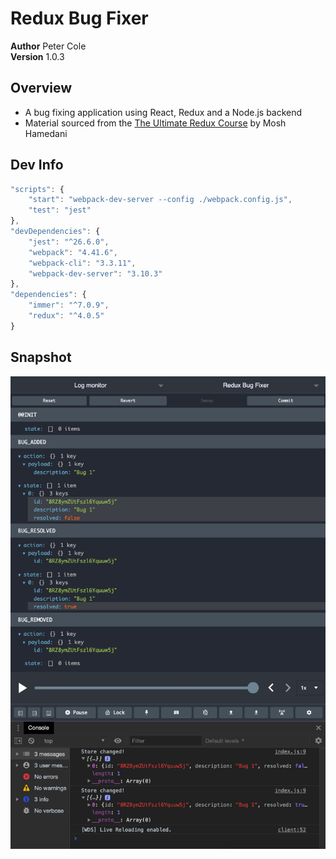 # Redux Bug Fixer

**Author** Peter Cole  
**Version** 1.0.3

## Overview

- A bug fixing application using React, Redux and a Node.js backend
- Material sourced from the [The Ultimate Redux Course](https://codewithmosh.com/p/ultimate-redux) by Mosh Hamedani

## Dev Info

```javascript
"scripts": {
	"start": "webpack-dev-server --config ./webpack.config.js",
	"test": "jest"
},
"devDependencies": {
	"jest": "^26.6.0",
	"webpack": "4.41.6",
	"webpack-cli": "3.3.11",
	"webpack-dev-server": "3.10.3"
},
"dependencies": {
	"immer": "^7.0.9",
	"redux": "^4.0.5"
}
```

## Snapshot

![snapshot from v1.0.3](./assets/v103-snapshot.png)

<!--
Step 1 - Design the Store
const store = {
	bugs: [{ id: 1, description: '', resolved: false }],
	currentUser: { name: 'Peter' },
};

Step 2 - Create Actions
const action = {
	type: 'BUG_ADDED',
	payload: {
		description: '...',
	},
};

Step 3 - Create Reducers
   see ./reducer.js

Step 4 - Set Up the Store
   see ./store.js
-->

